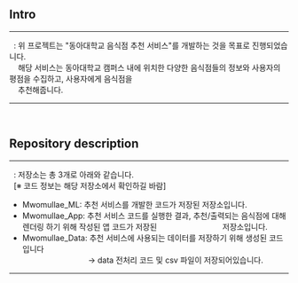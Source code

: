 ## Intro

---
&nbsp; : 위 프로젝트는 "동아대학교 음식점 추천 서비스"를 개발하는 것을 목표로 진행되었습니다. <Br>
&nbsp;&nbsp;&nbsp;&nbsp;해당 서비스는 동아대학교 캠퍼스 내에 위치한 다양한 음식점들의 정보와 사용자의 평점을 수집하고, 사용자에게 음식점을 <br>
&nbsp;&nbsp;&nbsp;&nbsp;추천해줍니다. 

---
<br>
  
## Repository description
  
---
&nbsp; : 저장소는 총 3개로 아래와 같습니다.<br>
&nbsp; [※ 코드 정보는 해당 저장소에서 확인하길 바람]  <br>
* Mwomullae_ML: 추천 서비스를 개발한 코드가 저장된 저장소입니다.
* Mwomullae_App: 추천 서비스 코드를 실행한 결과, 추천/출력되는 음식점에 대해 렌더링 하기 위해 작성된 앱 코드가 저장된 
&nbsp;&nbsp;&nbsp;&nbsp;&nbsp;&nbsp;&nbsp;&nbsp;&nbsp;&nbsp;&nbsp;&nbsp;&nbsp;&nbsp;&nbsp;&nbsp;&nbsp;&nbsp;&nbsp;&nbsp;&nbsp;&nbsp;&nbsp;&nbsp;&nbsp;&nbsp;&nbsp;&nbsp;&nbsp;저장소입니다.
* Mwomullae_Data: 추천 서비스에 사용되는 데이터를 저장하기 위해 생성된 코드입니다<br>
&nbsp;&nbsp;&nbsp;&nbsp;&nbsp;&nbsp;&nbsp;&nbsp;&nbsp;&nbsp;&nbsp;&nbsp;&nbsp;&nbsp;&nbsp;&nbsp;&nbsp;&nbsp;&nbsp;&nbsp;&nbsp;&nbsp;&nbsp;&nbsp;&nbsp;&nbsp;&nbsp;&nbsp;&nbsp;&nbsp;→ data 전처리 코드 및 csv 파일이 저장되어있습니다.<br>

---
